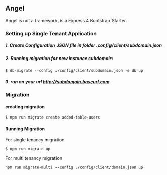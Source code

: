 ## Angel 
Angel is not a framework, is a Express 4 Bootstrap Starter. 

### Setting up Single Tenant Application
##### 1. Create Configuration JSON file in folder .config/client/subdomain.json
##### 2. Running migration for new instance subdomain 
   ```
   $ db-migrate --config ./config/client/subdomain.json -e db up
   ```
##### 3. run on your url http://subdomain.baseurl.com

### Migration
#### creating migration
```
$ npm run migrate create added-table-users
```
#### Running Migration
For single tenancy migration
```
$ npm run migrate up
```

For multi tenancy migration 
```
npm run migrate-multi --config ./config/client/domain.json up
```